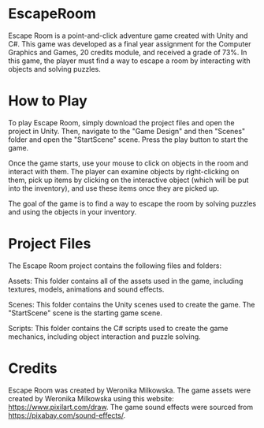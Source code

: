 # EscapeRoom

Escape Room is a point-and-click adventure game created with Unity and C#. This game was developed as a final year assignment for the Computer Graphics and Games, 20 credits module, and received a grade of 73%. In this game, the player must find a way to escape a room by interacting with objects and solving puzzles.

# How to Play
To play Escape Room, simply download the project files and open the project in Unity. Then, navigate to the "Game Design" and then "Scenes" folder and open the "StartScene" scene. Press the play button to start the game.

Once the game starts, use your mouse to click on objects in the room and interact with them. The player can examine objects by right-clicking on them, pick up items by clicking on the interactive object (which will be put into the inventory), and use these items once they are picked up.

The goal of the game is to find a way to escape the room by solving puzzles and using the objects in your inventory.

#  Project Files
The Escape Room project contains the following files and folders:

Assets: This folder contains all of the assets used in the game, including textures, models, animations and sound effects.

Scenes: This folder contains the Unity scenes used to create the game. The "StartScene" scene is the starting game scene.

Scripts: This folder contains the C# scripts used to create the game mechanics, including object interaction and puzzle solving.

# Credits
Escape Room was created by Weronika Milkowska. The game assets were created by Weronika Milkowska using this website: https://www.pixilart.com/draw. The game sound effects were sourced from https://pixabay.com/sound-effects/. 

